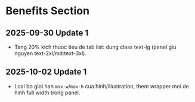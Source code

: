 # Benefits Section

## 2025-09-30 Update 1
- Tang 20% kich thuoc tieu de tab list: dung class text-lg (panel giu nguyen text-2xl/md:text-3xl).

## 2025-10-02 Update 1
- Loai bo gioi han `max-w`/`max-h` cua hinh/illustration, them wrapper moi de hinh full width trong panel.
